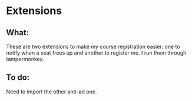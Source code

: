 # Extensions

## What:
These are two extensions to make my course registration easier: one to notify when a seat frees up and another to register me.
I run them through tampermonkey.


## To do:
Need to import the other anti-ad one.
